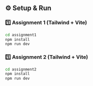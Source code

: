## ⚙️ Setup & Run

### 1️⃣ Assignment 1 (Tailwind + Vite)

```bash
cd assignment1
npm install
npm run dev
```

### 1️⃣ Assignment 2 (Tailwind + Vite)

```bash
cd assignment2
npm install
npm run dev
```
